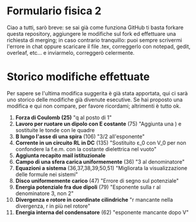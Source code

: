 # Formulario fisica 2
Ciao a tutti, sarò breve:
se sai già come funziona GitHub ti basta forkare questa repository, aggiungere le modifiche sul fork ed effettuare una richiesta di merging;
in caso contrario tranquillo: puoi sempre scrivermi l'errore in chat oppure scaricare il file .tex, correggerlo con notepad, gedit, overleaf, etc... e inviarmelo, correggerò celermente. 

# Storico modifiche effettuate
Per sapere se l'ultima modifica suggerita è già stata apportata, qui ci sarà uno storico delle modifiche già divenute esecutive. Se hai proposto una modifica e qui non compare, per favore ricordami; altrimenti è tutto ok.
1) <b>Forza di Coulomb (25)</b> "q al posto di 1"
2) <b>Lavoro per ruotare un dipolo con E costante</b> (75) "Aggiunta una ) e sostituite le tonde con le quadre
3) <b>B lungo l'asse di una spira</b> (106) "3/2 all'esponente"
4) <b>Corrente in un circuito RL in DC</b> (135) "Sostituito ε_0 con V_0 per non confondere la f.e.m. con la costante dielettrica nel vuoto" 
5) <b>Aggiunta recapito mail istituzionale</b>
6) <b>Campo di una sfera carica uniformemente</b> (36) "3 al denominatore"
7) <b>Equazioni a sistema</b> (36,37,38,39,50,51) "Migliorata la visualizzazione delle formule nei sistemi"
8) <b>Disco uniformemente carico</b> (47) "Errore di segno sul potenziale"
9) <b>Energia potenziale fra due dipoli</b> (79) "Esponente sulla r al denominatore 3, non 2"
10) <b>Divergenza e rotore in coordinate cilindriche</b> "r mancante nella divergenza, r in più nel rotore"
11) <b>Energia interna del condensatore</b> (62) "esponente mancante dopo V"
